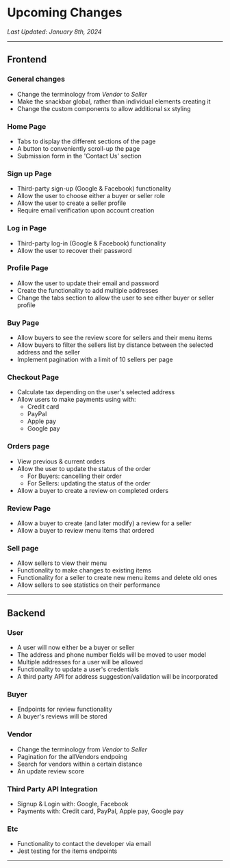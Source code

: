 # Upcoming Changes
*Last Updated: January 8th, 2024*

* * *

## Frontend

### General changes

- Change the terminology from *Vendor* to *Seller*
- Make the snackbar global, rather than individual elements creating it
- Change the custom components to allow additional sx styling

### Home Page

- Tabs to display the different sections of the page
- A button to conveniently scroll-up the page
- Submission form in the 'Contact Us' section

### Sign up Page

- Third-party sign-up (Google & Facebook) functionality
- Allow the user to choose either a buyer or seller role
- Allow the user to create a seller profile
- Require email verification upon account creation

### Log in Page

- Third-party log-in (Google & Facebook) functionality
- Allow the user to recover their password

### Profile Page

- Allow the user to update their email and password
- Create the functionality to add multiple addresses
- Change the tabs section to allow the user to see either buyer or seller profile

### Buy Page

- Allow buyers to see the review score for sellers and their menu items
- Allow buyers to filter the sellers list by distance between the selected address and the seller
- Implement pagination with a limit of 10 sellers per page

### Checkout Page

- Calculate tax depending on the user's selected address
- Allow users to make payments using with:
  - Credit card  
  - PayPal
  - Apple pay
  - Google pay

### Orders page

- View previous & current orders
- Allow the user to update the status of the order
  - For Buyers: cancelling their order
  - For Sellers: updating the status of the order
- Allow a buyer to create a review on completed orders

### Review Page

- Allow a buyer to create (and later modify) a review for a seller
- Allow a buyer to review menu items that ordered

### Sell page

- Allow sellers to view their menu
- Functionality to make changes to existing items
- Functionality for a seller to create new menu items and delete old ones
- Allow sellers to see statistics on their performance

* * *

## Backend

### User

- A user will now either be a buyer or seller
- The address and phone number fields will be moved to user model
- Multiple addresses for a user will be allowed
- Functionality to update a user's credentials
- A third party API for address suggestion/validation will be incorporated

### Buyer

- Endpoints for review functionality
- A buyer's reviews will be stored

### Vendor

- Change the terminology from *Vendor* to *Seller*
- Pagination for the allVendors endpoing
- Search for vendors within a certain distance
- An update review score

### Third Party API Integration

- Signup & Login with: Google, Facebook
- Payments with: Credit card, PayPal, Apple pay, Google pay

### Etc

- Functionality to contact the developer via email
- Jest testing for the items endpoints

* * *
